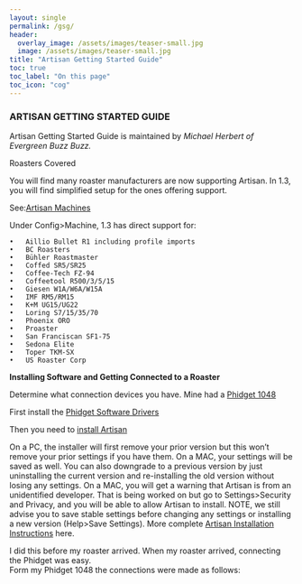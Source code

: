 ```yaml
---
layout: single
permalink: /gsg/
header:
  overlay_image: /assets/images/teaser-small.jpg
  image: /assets/images/teaser-small.jpg
title: "Artisan Getting Started Guide"
toc: true
toc_label: "On this page"
toc_icon: "cog"
---
```


### ARTISAN GETTING STARTED GUIDE

Artisan Getting Started Guide is maintained by *Michael Herbert of Evergreen Buzz Buzz.*

Roasters Covered

You will find many roaster manufacturers are now supporting Artisan.  In 1.3, you will find simplified setup for the ones offering support.    

See:[Artisan Machines](https://artisan-scope.org/machines/)



Under Config>Machine, 1.3 has direct support for:

	•	Aillio Bullet R1 including profile imports
	•	BC Roasters
	•	Bühler Roastmaster
	•	Coffed SR5/SR25
	•	Coffee-Tech FZ-94
	•	Coffeetool R500/3/5/15
	•	Giesen W1A/W6A/W15A
	•	IMF RM5/RM15
	•	K+M UG15/UG22
	•	Loring S7/15/35/70
	•	Phoenix ORO
	•	Proaster
	•	San Franciscan SF1-75
	•	Sedona Elite
	•	Toper TKM-SX
	•	US Roaster Corp

**Installing Software and Getting Connected to a Roaster**

Determine what connection devices you have.  Mine had a
[Phidget 1048](https://www.phidgets.com/?tier=3&catid=14&pcid=12&prodid=38)

First install the
[Phidget Software Drivers](https://www.phidgets.com/docs/Software_Overview)

Then you need to
[install Artisan](https://github.com/artisan-roaster-scope/artisan)

On a PC, the installer will first remove your prior version but this won’t remove your prior settings if you have them.  On a MAC, your settings will be saved as well.  You can also downgrade to a previous version by just uninstalling the current version and re-installing the old version without losing any settings.  On a MAC, you will get a warning that Artisan is from an unidentified developer.  That is being worked on but go to Settings>Security and Privacy, and you will be able to allow Artisan to install.  NOTE, we still advise you to save stable settings before changing any settings or installing a new version (Help>Save Settings).
More complete
[Artisan Installation Instructions](https://github.com/artisan-roaster-scope/artisan/blob/master/wiki/Installation.md) here.



I did this before my roaster arrived.  When my roaster arrived, connecting the Phidget was easy.  
Form my Phidget 1048 the connections were made as follows:
